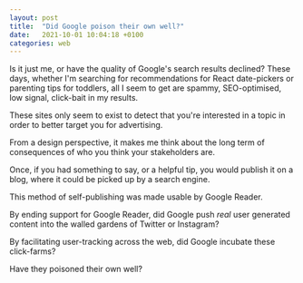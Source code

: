 ```yaml
---
layout: post
title:  "Did Google poison their own well?"
date:   2021-10-01 10:04:18 +0100
categories: web
---
```


Is it just me, or have the quality of Google's search results
declined? These days, whether I'm searching for recommendations for
React date-pickers or parenting tips for toddlers, all I seem to get
are spammy, SEO-optimised, low signal, click-bait in my results.

These sites only seem to exist to detect that you're interested in a
topic in order to better target you for advertising.

From a design perspective, it makes me think about the long term of
consequences of who you think your stakeholders are.

Once, if you had something to say, or a helpful tip, you would publish
it on a blog, where it could be picked up by a search engine.

This method of self-publishing was made usable by Google Reader.

By ending support for Google Reader, did Google push *real* user
generated content into the walled gardens of Twitter or Instagram?

By facilitating user-tracking across the web, did Google incubate
these click-farms?

Have they poisoned their own well?
